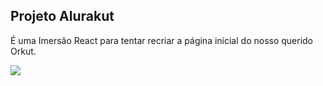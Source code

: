 ## Projeto Alurakut 

É uma Imersão React para tentar recriar a página inicial do nosso querido Orkut.

<img src="./src/img/ex.jpg">